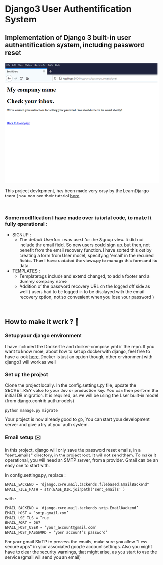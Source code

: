 # Django3 User Authentification System

## Implementation of Django 3 built-in user authentification system, including password reset


![Alt text](https://raw.githubusercontent.com/roldel/Django3-user-auth-system/main/django-auth.gif "a title")

This project devlopment, has been made very easy by the LearnDjango team ( you can see their tutorial [here](https://learndjango.com/tutorials/django-password-reset-tutorial "LearnDjango tutorial") )

&nbsp;
&nbsp;
### Some modification I have made over tutorial code, to make it fully operational :
- SIGNUP : 
  - The default Userform was used for the Signup view. It did not include the email field. So new users could sign up, but then, not benefit from the email recovery function. I have sorted this out by creating a form from User model, specifying 'email' in the required fields. Then I have updated the views.py to manage this form and its data.  
- TEMPLATES : 
  - Templatetags include and extend changed, to add a footer and a dummy company name
  - Addition of the password recovery URL on the logged off side as well ( users had to be logged in to be displayed with the email recovery option, not so convenient when you lose your password ) 


&nbsp;
&nbsp;
## How to make it work ? 🚀

### Setup your django environment
I have included the Dockerfile and docker-compose.yml in the repo. If you want to know more, about how to set up docker with django, feel free to have a look [here](https://github.com/roldel/Docker-For-Django-Starter-Files). Docker is just an option though, other environment with django3 will work as well

### Set up the project
Clone the project locally.
In the config.settings.py file, update the SECRET_KEY value to your dev or production key.
You can then perform the initial DB migration. It is required, as we will be using the User built-in model (from django.contrib.auth.models)
```{bash}
python manage.py migrate 
```
Your project is now already good to go, You can start your development server and give a try at your auth system.

### Email setup ✉️
In this project, django will only save the password reset emails, in a "sent_emails" directory, in the project root. It will not send them.
To make it operational, you will need an SMTP server, from a provider. Gmail can be an easy one to start with.

In config.settings.py, replace :
```{bash}
EMAIL_BACKEND = "django.core.mail.backends.filebased.EmailBackend"
EMAIL_FILE_PATH = str(BASE_DIR.joinpath('sent_emails'))
```
with  :
```{bash}
EMAIL_BACKEND = ‘django.core.mail.backends.smtp.EmailBackend’
EMAIL_HOST = ‘smtp.gmail.com’
EMAIL_USE_TLS = True
EMAIL_PORT = 587
EMAIL_HOST_USER = ‘your_account@gmail.com’
EMAIL_HOST_PASSWORD = ‘your account’s password’
```

For your gmail SMTP to process the emails, make sure you allow "Less secure apps" in your associated google account settings. Also you might have to clear the security warnings, that might arise, as you start to use the service (gmail will send you an email) 




